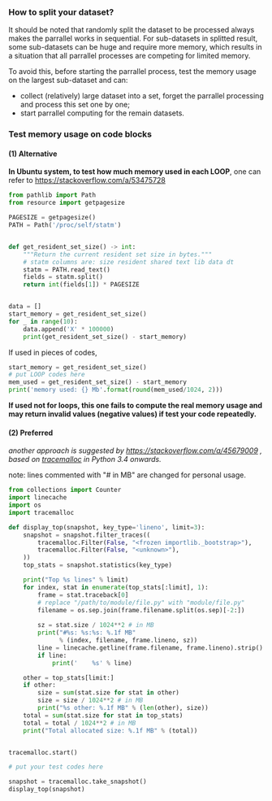 ### How to split your dataset?
It should be noted that randomly split the dataset to be processed always makes the parrallel works in sequential. For sub-datasets in splitted result, some sub-datasets can be huge and require more memory, which results in a situation that all parrallel processes are competing for limited memory.

To avoid this, before starting the parrallel process, test the memory usage on the largest sub-dataset and can:
- collect (relatively) large dataset into a set, forget the parrallel processing and process this set one by one;
- start parrallel computing for the remain datasets.

### Test memory usage on code blocks
#### (1) Alternative
**In Ubuntu system, to test how much memory used in each LOOP**, one can refer to https://stackoverflow.com/a/53475728
```python
from pathlib import Path
from resource import getpagesize

PAGESIZE = getpagesize()
PATH = Path('/proc/self/statm')


def get_resident_set_size() -> int:
    """Return the current resident set size in bytes."""
    # statm columns are: size resident shared text lib data dt
    statm = PATH.read_text()
    fields = statm.split()
    return int(fields[1]) * PAGESIZE


data = []
start_memory = get_resident_set_size()
for _ in range(10):
    data.append('X' * 100000)
    print(get_resident_set_size() - start_memory)
```
If used in pieces of codes, 
```python
start_memory = get_resident_set_size()
# put LOOP codes here
mem_used = get_resident_set_size() - start_memory
print('memory used: {} Mb'.format(round(mem_used/1024, 2)))
```
**If used not for loops, this one fails to compute the real memory usage and may return invalid values (negative values) if test your code repeatedly.**

#### (2) Preferred
*another approach is suggested by https://stackoverflow.com/a/45679009 , based on [tracemalloc](https://docs.python.org/3/library/tracemalloc.html) in Python 3.4 onwards.*

note: lines commented with "# in MB" are changed for personal usage.
```python
from collections import Counter
import linecache
import os
import tracemalloc

def display_top(snapshot, key_type='lineno', limit=3):
    snapshot = snapshot.filter_traces((
        tracemalloc.Filter(False, "<frozen importlib._bootstrap>"),
        tracemalloc.Filter(False, "<unknown>"),
    ))
    top_stats = snapshot.statistics(key_type)

    print("Top %s lines" % limit)
    for index, stat in enumerate(top_stats[:limit], 1):
        frame = stat.traceback[0]
        # replace "/path/to/module/file.py" with "module/file.py"
        filename = os.sep.join(frame.filename.split(os.sep)[-2:])
        
        sz = stat.size / 1024**2 # in MB
        print("#%s: %s:%s: %.1f MB"
              % (index, filename, frame.lineno, sz))
        line = linecache.getline(frame.filename, frame.lineno).strip()
        if line:
            print('    %s' % line)

    other = top_stats[limit:]
    if other:
        size = sum(stat.size for stat in other)
        size = size / 1024**2 # in MB
        print("%s other: %.1f MB" % (len(other), size))
    total = sum(stat.size for stat in top_stats)
    total = total / 1024**2 # in MB
    print("Total allocated size: %.1f MB" % (total))


tracemalloc.start()

# put your test codes here

snapshot = tracemalloc.take_snapshot()
display_top(snapshot)
```
